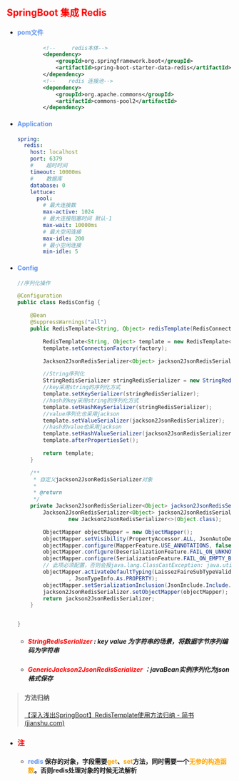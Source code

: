 ## <font color='red'>SpringBoot 集成 Redis</font>



- #### <font color='cornflowerblue'>pom文件</font>

  ```xml
          <!--     redis本体-->
          <dependency>
              <groupId>org.springframework.boot</groupId>
              <artifactId>spring-boot-starter-data-redis</artifactId>
          </dependency>
          <!--    redis 连接池-->
          <dependency>
              <groupId>org.apache.commons</groupId>
              <artifactId>commons-pool2</artifactId>
          </dependency>
  ```

- #### <font color='cornflowerblue'>Application</font>

  ```yaml
  spring:
    redis:
      host: localhost
      port: 6379
      #    超时时间
      timeout: 10000ms
      #    数据库
      database: 0
      lettuce:
        pool:
          # 最大连接数
          max-active: 1024
          # 最大连接阻塞时间 默认-1
          max-wait: 10000ms
          # 最大空闲连接
          max-idle: 200
          # 最小空闲连接
          min-idle: 5
  ```

- #### <font color='cornflowerblue'>Config</font>

  ```java
  //序列化操作
  
  @Configuration
  public class RedisConfig {
  
      @Bean
      @SuppressWarnings("all")
      public RedisTemplate<String, Object> redisTemplate(RedisConnectionFactory factory) {
  
          RedisTemplate<String, Object> template = new RedisTemplate<>();
          template.setConnectionFactory(factory);
  
          Jackson2JsonRedisSerializer<Object> jackson2JsonRedisSerializer = this.jackson2JsonRedisSerializer();
  
          //String序列化
          StringRedisSerializer stringRedisSerializer = new StringRedisSerializer();
          //key采用string的序列化方式
          template.setKeySerializer(stringRedisSerializer);
          //hash的key采用string的序列化方式
          template.setHashKeySerializer(stringRedisSerializer);
          //value序列化也采用jackson
          template.setValueSerializer(jackson2JsonRedisSerializer);
          //hash的value也采用jackson
          template.setHashValueSerializer(jackson2JsonRedisSerializer);
          template.afterPropertiesSet();
  
          return template;
      }
  
      /**
       * 自定义jackson2JsonRedisSerializer对象
       *
       * @return
       */
      private Jackson2JsonRedisSerializer<Object> jackson2JsonRedisSerializer() {
          Jackson2JsonRedisSerializer<Object> jackson2JsonRedisSerializer =
                  new Jackson2JsonRedisSerializer<>(Object.class);
  
          ObjectMapper objectMapper = new ObjectMapper();
          objectMapper.setVisibility(PropertyAccessor.ALL, JsonAutoDetect.Visibility.ANY);
          objectMapper.configure(MapperFeature.USE_ANNOTATIONS, false);
          objectMapper.configure(DeserializationFeature.FAIL_ON_UNKNOWN_PROPERTIES, false);
          objectMapper.configure(SerializationFeature.FAIL_ON_EMPTY_BEANS, false);
          // 此项必须配置，否则会报java.lang.ClassCastException: java.util.LinkedHashMap cannot be cast to XXX
          objectMapper.activateDefaultTyping(LaissezFaireSubTypeValidator.instance, ObjectMapper.DefaultTyping.NON_FINAL
                  , JsonTypeInfo.As.PROPERTY);
          objectMapper.setSerializationInclusion(JsonInclude.Include.NON_NULL);
          jackson2JsonRedisSerializer.setObjectMapper(objectMapper);
          return jackson2JsonRedisSerializer;
      }
  
  
  }
  
  ```
  
  - ##### <font color='red'>StringRedisSerializer</font> : key value 为字符串的场景，将数据字节序列编码为字符串
  
  - ##### <font color='red'>GenericJackson2JsonRedisSerializer</font> ：javaBean实例序列化为json格式保存







> #### 方法归纳
>
> [【深入浅出SpringBoot】RedisTemplate使用方法归纳 - 简书 (jianshu.com)](https://www.jianshu.com/p/0fa4c100e9a9)






- ### <font color='red'>注</font>

  - #### <font color='cornflowerblue'>redis</font> 保存的对象，字段需要<font color='orange'>get</font>、<font color='orange'>set</font>方法，同时需要一个<font color='orange'>无参的构造函数</font>。否则redis处理对象的时候无法解析
